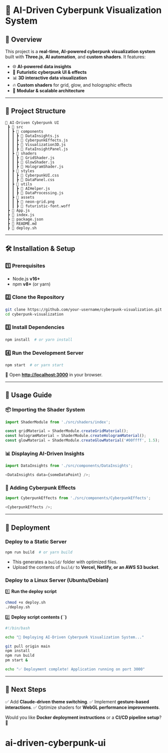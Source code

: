 # 🚀 AI-Driven Cyberpunk Visualization System

## 📌 Overview

This project is a **real-time, AI-powered cyberpunk visualization system** built with **Three.js**, **AI automation**, and **custom shaders**. It features:

- 🌐 **AI-powered data insights**
- 🎨 **Futuristic cyberpunk UI & effects**
- 📊 **3D interactive data visualization**
- 🔥 **Custom shaders** for grid, glow, and holographic effects
- 🚀 **Modular & scalable architecture**

---

## 📂 Project Structure

```
📂 AI-Driven Cyberpunk UI
 ┣ 📂 src
 ┃ ┣ 📂 components
 ┃ ┃ ┣ 📄 DataInsights.js
 ┃ ┃ ┣ 📄 CyberpunkEffects.js
 ┃ ┃ ┣ 📄 Visualization3D.js
 ┃ ┃ ┣ 📄 FataInsightPanel.js
 ┃ ┣ 📂 shaders
 ┃ ┃ ┣ 📄 GridShader.js
 ┃ ┃ ┣ 📄 GlowShader.js
 ┃ ┃ ┣ 📄 HologramShader.js
 ┃ ┣ 📂 styles
 ┃ ┃ ┣ 📄 CyberpunkUI.css
 ┃ ┃ ┣ 📄 DataPanel.css
 ┃ ┣ 📂 utils
 ┃ ┃ ┣ 📄 AIHelper.js
 ┃ ┃ ┣ 📄 DataProcessing.js
 ┃ ┣ 📂 assets
 ┃ ┃ ┣ 📄 neon-grid.png
 ┃ ┃ ┣ 📄 futuristic-font.woff
 ┣ 📄 App.js
 ┣ 📄 index.js
 ┣ 📄 package.json
 ┣ 📄 README.md
 ┣ 📄 deploy.sh
```

---

## 🛠 Installation & Setup

### **1️⃣ Prerequisites**

- Node.js **v16+**
- npm **v8+** (or yarn)

### **2️⃣ Clone the Repository**

```sh
git clone https://github.com/your-username/cyberpunk-visualization.git
cd cyberpunk-visualization
```

### **3️⃣ Install Dependencies**

```sh
npm install  # or yarn install
```

### **4️⃣ Run the Development Server**

```sh
npm start  # or yarn start
```

🚀 Open [**http://localhost:3000**](http://localhost:3000) in your browser.

---

## 🎨 Usage Guide

### **📦 Importing the Shader System**

```javascript
import ShaderModule from './src/shaders/index';

const gridMaterial = ShaderModule.createGridMaterial();
const hologramMaterial = ShaderModule.createHologramMaterial();
const glowMaterial = ShaderModule.createGlowMaterial('#00ffff', 1.5);
```

### **📊 Displaying AI-Driven Insights**

```javascript
import DataInsights from './src/components/DataInsights';

<DataInsights data={someDataPoint} />;
```

### **🌌 Adding Cyberpunk Effects**

```javascript
import CyberpunkEffects from './src/components/CyberpunkEffects';

<CyberpunkEffects />;
```

---

## 🚀 Deployment

### **Deploy to a Static Server**

```sh
npm run build  # or yarn build
```

- This generates a `build/` folder with optimized files.
- Upload the contents of `build/` to **Vercel, Netlify, or an AWS S3 bucket**.

### **Deploy to a Linux Server (Ubuntu/Debian)**

1️⃣ **Run the deploy script**

```sh
chmod +x deploy.sh
./deploy.sh
```

2️⃣ **Deploy script contents (**``**)**

```sh
#!/bin/bash

echo "🚀 Deploying AI-Driven Cyberpunk Visualization System..."

git pull origin main
npm install
npm run build
pm start &

echo "✅ Deployment complete! Application running on port 3000"
```

---

## 📌 Next Steps

✅ Add **Claude-driven theme switching**. ✅ Implement **gesture-based interactions**. ✅ Optimize shaders for **WebGL performance improvements**.

Would you like **Docker deployment instructions** or a **CI/CD pipeline setup**? 🚀

# ai-driven-cyberpunk-ui
